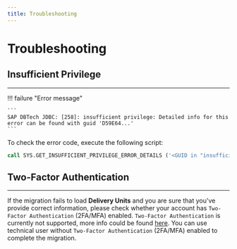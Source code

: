 ```yaml
---
title: Troubleshooting
---
```


Troubleshooting
===

## Insufficient Privilege
---

!!! failure "Error message"

    ```
    SAP DBTech JDBC: [258]: insufficient privilege: Detailed info for this error can be found with guid 'D59E64...'
    ```

To check the error code, execute the following script:

```sql
call SYS.GET_INSUFFICIENT_PRIVILEGE_ERROR_DETAILS ('<GUID in "insufficient privilege" error>', ?)
```

## Two-Factor Authentication
---

If the migration fails to load **Delivery Units** and you are sure that you've provide correct information, please check whether your account has `Two-Factor Authentication` (2FA/MFA) enabled.
`Two-Factor Authentication` is currently not supported, more info could be found [here](https://github.com/SAP/xsk/issues/625).
You can use technical user without `Two-Factor Authentication` (2FA/MFA) enabled to complete the migration.
